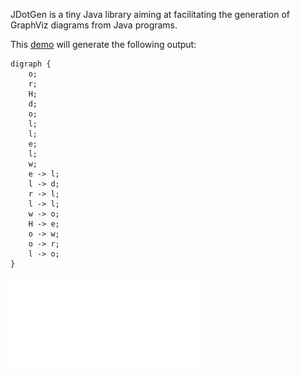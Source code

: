 JDotGen is a tiny Java library aiming at facilitating the generation of GraphViz diagrams from Java programs.

This [demo](https://github.com/lhogie/jdotgen/blob/main/src/jdotgen/Demo.java) will generate the following output:
```
digraph {
	o;
	r;
	H;
	d;
	o;
	l;
	l;
	e;
	l;
	w;
	e -> l;
	l -> d;
	r -> l;
	l -> l;
	w -> o;
	H -> e;
	o -> w;
	o -> r;
	l -> o;
}
```

![](example-output.pdf)